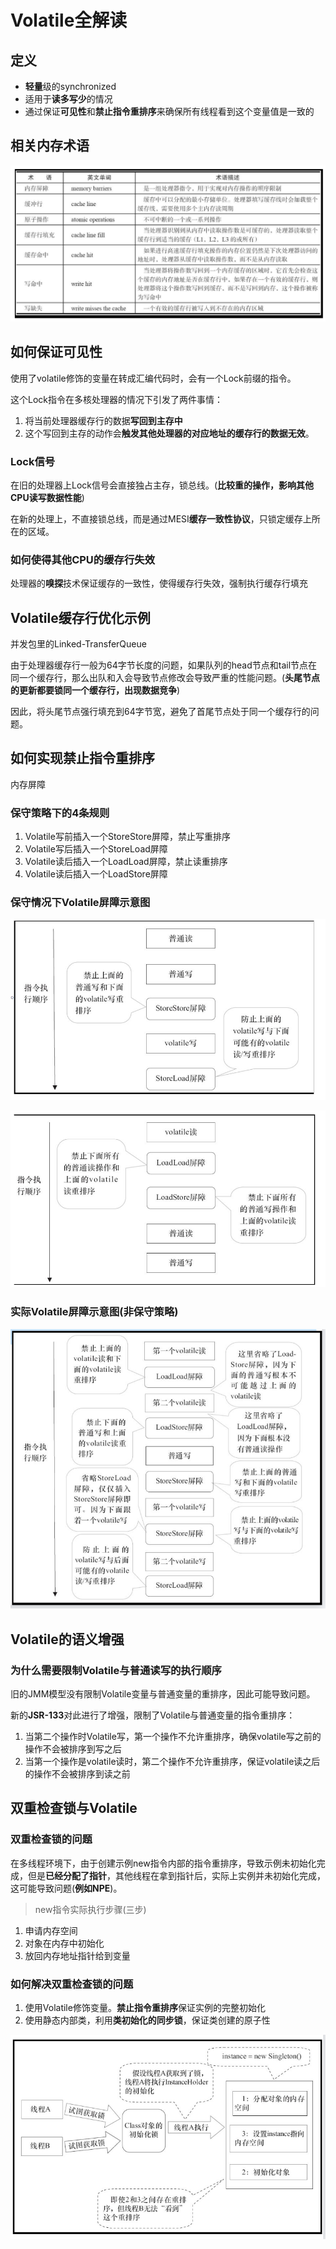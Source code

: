 # Volatile全解读

## 定义
- **轻量**级的synchronized
- 适用于**读多写少**的情况
- 通过保证**可见性**和**禁止指令重排序**来确保所有线程看到这个变量值是一致的

## 相关内存术语
![](../../images/系统内存相关术语.png)

## 如何保证可见性
使用了volatile修饰的变量在转成汇编代码时，会有一个Lock前缀的指令。

这个Lock指令在多核处理器的情况下引发了两件事情：
1. 将当前处理器缓存行的数据**写回到主存中**
2. 这个写回到主存的动作会**触发其他处理器的对应地址的缓存行的数据无效**。

### Lock信号
在旧的处理器上Lock信号会直接独占主存，锁总线。(**比较重的操作，影响其他CPU读写数据性能**)

在新的处理上，不直接锁总线，而是通过MESI**缓存一致性协议**，只锁定缓存上所在的区域。

### 如何使得其他CPU的缓存行失效
处理器的**嗅探**技术保证缓存的一致性，使得缓存行失效，强制执行缓存行填充

## Volatile缓存行优化示例
并发包里的Linked-TransferQueue

由于处理器缓存行一般为64字节长度的问题，如果队列的head节点和tail节点在同一个缓存行，那么出队和入会导致节点修改会导致严重的性能问题。(**头尾节点的更新都要锁同一个缓存行，出现数据竞争**)

因此，将头尾节点强行填充到64字节宽，避免了首尾节点处于同一个缓存行的问题。

## 如何实现禁止指令重排序
内存屏障

### 保守策略下的4条规则
1. Volatile写前插入一个StoreStore屏障，禁止写重排序
2. Volatile写后插入一个StoreLoad屏障
3. Volatile读后插入一个LoadLoad屏障，禁止读重排序
4. Volatile读后插入一个LoadStore屏障

### 保守情况下Volatile屏障示意图
![](../../images/Volatile写的前后屏障.png)

![](../../images/Volatile读后屏障.png)
### 实际Volatile屏障示意图(非保守策略)
![](../../images/非保守策略下的屏障.png)

## Volatile的语义增强
### 为什么需要限制Volatile与普通读写的执行顺序
旧的JMM模型没有限制Volatile变量与普通变量的重排序，因此可能导致问题。

新的**JSR-133**对此进行了增强，限制了Volatile与普通变量的指令重排序：
1. 当第二个操作时Volatile写，第一个操作不允许重排序，确保volatile写之前的操作不会被排序到写之后
2. 当第一个操作是volatile读时，第二个操作不允许重排序，保证volatile读之后的操作不会被排序到读之前

## 双重检查锁与Volatile
### 双重检查锁的问题
在多线程环境下，由于创建示例new指令内部的指令重排序，导致示例未初始化完成，但是**已经分配了指针**，其他线程在拿到指针后，实际上实例并未初始化完成，这可能导致问题(**例如NPE**)。

> new指令实际执行步骤(三步)

1. 申请内存空间
2. 对象在内存中初始化
3. 放回内存地址指针给到变量

### 如何解决双重检查锁的问题
1. 使用Volatile修饰变量。**禁止指令重排序**保证实例的完整初始化
2. 使用静态内部类，利用**类初始化的同步锁**，保证类创建的原子性

![](../../images/类初始化保证单例创建的线程安全.png)
